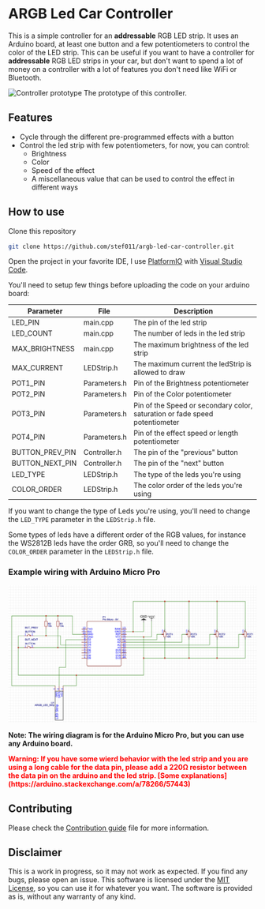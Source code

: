 # ARGB Led Car Controller

This is a simple controller for an **addressable** RGB LED strip. It uses an Arduino board, at least one button and a few potentiometers to control the color of the LED strip.
This can be useful if you want to have a controller for **addressable** RGB LED strips in your car, but don't want to spend a lot of money on a controller with a lot of features you don't need like WiFi or Bluetooth.

![Controller prototype](/img/PXL_20221001_072746806.MP.jpg)
The prototype of this controller.

## Features

- Cycle through the different pre-programmed effects with a button
- Control the led strip with few potentiometers, for now, you can control:
  - Brightness
  - Color
  - Speed of the effect
  - A miscellaneous value that can be used to control the effect in different ways

## How to use

Clone this repository

```bash
git clone https://github.com/stef011/argb-led-car-controller.git
```

Open the project in your favorite IDE, I use [PlatformIO](https://platformio.org/) with [Visual Studio Code](https://code.visualstudio.com/).

You'll need to setup few things before uploading the code on your arduino board:

|  Parameter      | File         | Description                                                                 |
| --------------- | ------------ | --------------------------------------------------------------------------- |
| LED_PIN         | main.cpp     | The pin of the led strip                                                    |
| LED_COUNT       | main.cpp     | The number of leds in the led strip                                         |
| MAX_BRIGHTNESS  | main.cpp     | The maximum brightness of the led strip                                     |
| MAX_CURRENT     | LEDStrip.h   | The maximum current the ledStrip is allowed to draw                         |
| POT1_PIN        | Parameters.h | Pin of the Brightness potentiometer                                         |
| POT2_PIN        | Parameters.h | Pin of the Color potentiometer                                              |
| POT3_PIN        | Parameters.h | Pin of the Speed or secondary color, saturation or fade speed potentiometer |
| POT4_PIN        | Parameters.h | Pin of the effect speed or length potentiometer                             |
| BUTTON_PREV_PIN | Controller.h | The pin of the "previous" button                                            |
| BUTTON_NEXT_PIN | Controller.h | The pin of the "next" button                                                |
| LED_TYPE        | LEDStrip.h   | The type of the leds you're using                                           |
| COLOR_ORDER     | LEDStrip.h   | The color order of the leds you're using                                    |

If you want to change the type of Leds you're using, you'll need to change the `LED_TYPE` parameter in the `LEDStrip.h` file.

Some types of leds have a different order of the RGB values, for instance the WS2812B leds have the order GRB, so you'll need to change the `COLOR_ORDER` parameter in the `LEDStrip.h` file.

### Example wiring with Arduino Micro Pro

![Wiring](/img/WiringDiagram.png)

**Note: The wiring diagram is for the Arduino Micro Pro, but you can use any Arduino board.**

<div style="color: red; font-weight: bold">
Warning: If you have some wierd behavior with the led strip and you are using a long cable for the data pin, please add a 220Ω resistor between the data pin on the arduino and the led strip. [Some explanations](https://arduino.stackexchange.com/a/78266/57443)
</div>

## Contributing

Please check the [Contribution guide](CONTRIBUTING.md) file for more information.

## Disclaimer

This is a work in progress, so it may not work as expected. If you find any bugs, please open an issue.
This software is licensed under the [MIT License](LICENSE), so you can use it for whatever you want.
The software is provided as is, without any warranty of any kind.
